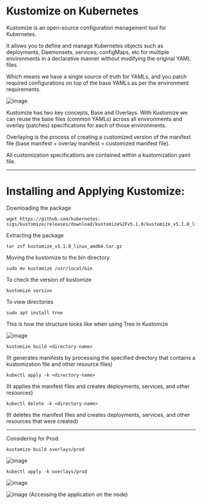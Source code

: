 #  Kustomize on Kubernetes

Kustomize is an open-source configuration management tool for Kubernetes.

It allows you to define and manage Kubernetes objects such as deployments, Daemonsets, services, configMaps, etc for multiple environments in a declarative manner without modifying the original YAML files

Which means we have a single source of truth for YAMLs, and you patch required configurations on top of the base YAMLs as per the environment requirements.

![image](https://github.com/Pavan-1997/K8s_Kustomize/assets/32020205/4d8ec4d4-3983-4dcf-85c2-382c45a700a2)

Kustomize has two key concepts, Base and Overlays. With Kustomize we can reuse the base files (common YAMLs) across all environments and overlay (patches) specifications for each of those environments.

Overlaying is the process of creating a customized version of the manifest file (base manifest + overlay manifest = customized manifest file).

All customization specifications are contained within a kustomization.yaml file.

---

# Installing and Applying Kustomize:

Downloading the package 
```
wget https://github.com/kubernetes-sigs/kustomize/releases/download/kustomize%2Fv5.1.0/kustomize_v5.1.0_linux_amd64.tar.gz 	
```
Extracting the package
```
tar zxf kustomize_v5.1.0_linux_amd64.tar.gz 	
```
Moving the kustomize to the bin directory 
```
sudo mv kustomize /usr/local/bin
```
To check the version of kustomize 
```
kustomize version 
```
To view directories
```
sudo apt install tree
```
This is  how the structure looks like when using Tree in  Kustomize

![image](https://github.com/Pavan-1997/K8s_Kustomize/assets/32020205/35e95d01-cad9-4f0b-a28a-ef1487870f58)


```
kustomize build <directory-name>
```
(It generates manifests by processing the specified directory that contains a kustomization file and other resource files)

```
kubectl apply -k <directory-name>
```
(It applies the manifest files and creates deployments, services, and other resources)

```
kubectl delete -k <directory-name>
```
(It deletes the manifest files and creates deployments, services, and other resources that were created)

---
Considering for Prod:

```
kustomize build overlays/prod
```
![image](https://github.com/Pavan-1997/K8s_Kustomize/assets/32020205/1e083d93-624b-490a-89f8-0ad36315d4f3)


```
kubectl apply -k overlays/prod
```
![image](https://github.com/Pavan-1997/K8s_Kustomize/assets/32020205/44e509d2-e31a-46d7-a398-55e649b24366)

![image](https://github.com/Pavan-1997/K8s_Kustomize/assets/32020205/2b178eab-a699-49a7-9bf8-19aaa18e5737)
(Accessing the application on the node)
